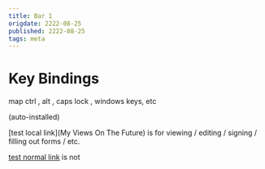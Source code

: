 ```yaml
---
title: Bar 1
origdate: 2222-08-25
published: 2222-08-25
tags: meta
---
```

Key Bindings
============

map ctrl , alt , caps lock , windows keys, etc

(auto-installed)

[test local link](My Views On The Future) is for viewing / editing / signing / filling out forms / etc.

[test normal link](http://www.google.com) is not

